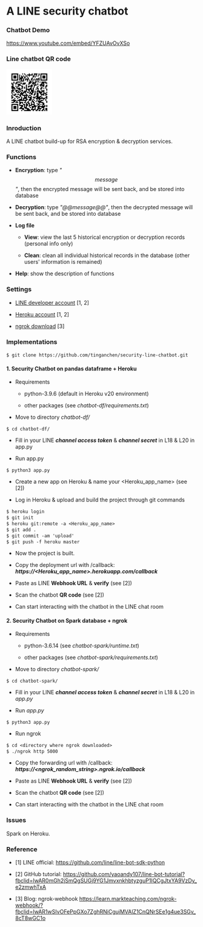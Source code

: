 # A LINE security chatbot

### Chatbot Demo

https://www.youtube.com/embed/YFZUAvOvXSo


### Line chatbot QR code

<img src="./fig/QR_code.png" width="120" height="120">

### Inroduction

A LINE chatbot build-up for RSA encryption & decryption services.

### Functions

- **Encryption**: type _"$$message$$"_, then the encrypted message will be sent back, and be stored into database

- **Decryption**: type _"@@message@@"_, then the decrypted message will be sent back, and be stored into database

- **Log file**

  * **View**: view the last 5 historical encryption or decryption records (personal info only)
  
  * **Clean**: clean all individual historical records in the database (other users' information is remained)
  
- **Help**: show the description of functions



### Settings

- [LINE developer account](https://developers.line.biz/console/) [1, 2]

- [Heroku account](https://dashboard.heroku.com/apps) [1, 2]

- [ngrok download](https://ngrok.com/) [3]

### Implementations

```shell
$ git clone https://github.com/tinganchen/security-line-chatbot.git
```

#### 1. Security Chatbot on pandas dataframe + Heroku

- Requirements

  * python-3.9.6 (default in Heroku v20 environment)
 
  * other packages (see _chatbot-df/requirements.txt_)


- Move to directory _chatbot-df/_

```shell
$ cd chatbot-df/
```

- Fill in your LINE **_channel access token_** & **_channel secret_** in L18 & L20 in app.py

- Run app.py

```shell
$ python3 app.py
```
- Create a new app on Heroku & name your <Heroku_app_name> (see [2])

- Log in Heroku & upload and build the project through git commands
  
```shell
$ heroku login
$ git init
$ heroku git:remote -a <Heroku_app_name>
$ git add .
$ git commit -am 'upload'
$ git push -f heroku master
```
- Now the project is built. 
  
- Copy the deployment url with /callback: **_https://<Heroku_app_name>.herokuapp.com/callback_** 

- Paste as LINE **Webhook URL** & **verify** (see [2]) 
  
- Scan the chatbot **QR code** (see [2]) 

- Can start interacting with the chatbot in the LINE chat room

  
#### 2. Security Chatbot on Spark database + ngrok

- Requirements

  * python-3.6.14 (see _chatbot-spark/runtime.txt_)
 
  * other packages (see _chatbot-spark/requirements.txt_)


- Move to directory _chatbot-spark/_

```shell
$ cd chatbot-spark/
```
- Fill in your LINE **_channel access token_** & **_channel secret_** in L18 & L20 in _app.py_

- Run _app.py_

```shell
$ python3 app.py
```
- Run ngrok

```shell
$ cd <directory where ngrok downloaded>
$ ./ngrok http 5000
```

- Copy the forwarding url with /callback: **_https://<ngrok_random_string>.ngrok.io/callback_**

- Paste as LINE **Webhook URL** & **verify** (see [2]) 

- Scan the chatbot **QR code** (see [2]) 

- Can start interacting with the chatbot in the LINE chat room


### Issues
  
Spark on Heroku.

  
### Reference

- [1] LINE official: https://github.com/line/line-bot-sdk-python

- [2] GitHub tutorial: https://github.com/yaoandy107/line-bot-tutorial?fbclid=IwAR0mGh2jSmQgSUGj9YG1JmvxnkhbtyzguP1IQCgJtxYA9VzDy_e2zmwhTxA

- [3] Blog: ngrok-webhook https://learn.markteaching.com/ngrok-webhook/?fbclid=IwAR1wSIvOFePpGXo7ZghRNiCgujMVAlZ1CnQNrSEe1g4ue3SGv_8cT8wGC1o
